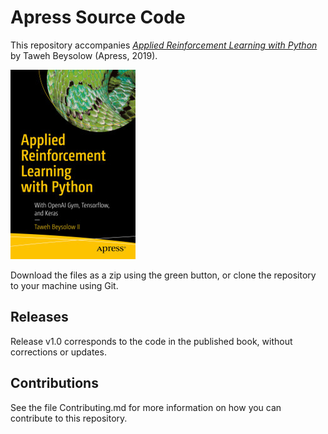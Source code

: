 # Apress Source Code

This repository accompanies [*Applied Reinforcement Learning with Python*](https://www.apress.com/9781484251263) by Taweh Beysolow (Apress, 2019).

[comment]: #cover
![Cover image](9781484251263.jpg)

Download the files as a zip using the green button, or clone the repository to your machine using Git.

## Releases

Release v1.0 corresponds to the code in the published book, without corrections or updates.

## Contributions

See the file Contributing.md for more information on how you can contribute to this repository.
